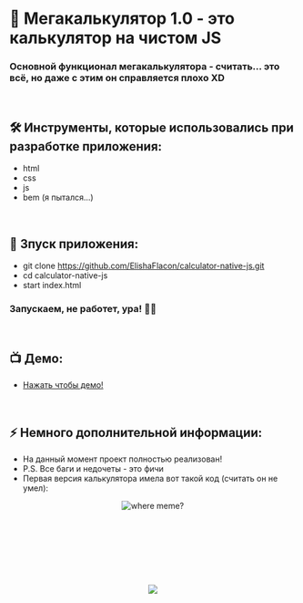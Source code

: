 <h1> 
     🔢 Мегакалькулятор 1.0 - это калькулятор на чистом JS
</h1>

<h3>
Основной функционал мегакалькулятора - считать... это всё, но даже с этим он справляется плохо XD
</h3>


</br>



<h2>
  🛠️ Инструменты, которые использовались при разработке приложения:
</h2>

- html
- css
- js
- bem (я пытался...)



</br>



<h2>
  🚀 Зпуск приложения:
</h2>

- git clone https://github.com/ElishaFlacon/calculator-native-js.git
- cd calculator-native-js
- start index.html
<h3>
    Запускаем, не работет, ура! 🗿🚬
</h3>



</br>



<h2>
 📺 Демо:
</h2>

- <a href="https://elishaflacon.github.io/calculator-native-js/">Нажать чтобы демо!</a>



</br>



<h2>
⚡ Немного дополнительной информации:
</h2>

- На данный момент проект полностью реализован!
- P.S. Все баги и недочеты - это фичи
- Первая версия калькулятора имела вот такой код (считать он не умел): 
<p align="center">
  <img src="https://user-images.githubusercontent.com/83610362/170727233-b9e8be20-70c4-49a1-8c65-1e3b3b41409f.png" alt="where meme?"/>
</p>



<br/>
<br/>
<br/>
<br/>
<br/>
<br/>



<p align="center">
  <img src="https://capsule-render.vercel.app/api?type=waving&color=d179b8&height=64&section=footer"/>
</p>
